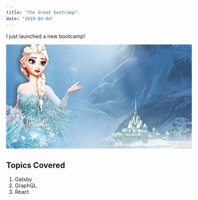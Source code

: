 ```yaml
---
title: "The Great bootcamp"
date: "2019-04-04"
---
```


I just launched a new bootcamp!

![Elsa](./Elsa.jpg)

## Topics Covered

1. Gatsby
2. GraphQL
3. React
